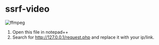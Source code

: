 # ssrf-video

![ffmpeg](https://miro.medium.com/max/400/1*mgCxTQSqrTvKsmDRmuRa7w.jpeg)

1. Open this file in notepad++
2. Search for http://127.0.0.1/request.php and replace it with your ip/link.
